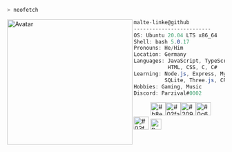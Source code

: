 ```zsh
> neofetch
```

<img align="left" src="https://i.imgur.com/NHqdi1D.png" alt="Avatar" width="290" /> 

```csharp
malte-linke@github
-------------------------
OS: Ubuntu 20.04 LTS x86_64
Shell: bash 5.0.17
Pronouns: He/Him
Location: Germany
Languages: JavaScript, TypeScript,
           HTML, CSS, C, C#
Learning: Node.js, Express, MySQL,
          SQLite, Three.js, CPP
Hobbies: Gaming, Music
Discord: Parzival#0002
```
<p align="left">
  &nbsp; &nbsp; &nbsp; &nbsp; &nbsp;
  <img alt="#b8edf1" src="https://via.placeholder.com/15/b8edf1/000000?text=+" width="35" height="30" /><img alt="#02fafc" src="https://via.placeholder.com/15/02fafc/000000?text=+" width="35" height="30" /><img alt="#2090a0" src="https://via.placeholder.com/15/2090a0/000000?text=+" width="35" height="30" /><img alt="#0c6281" src="https://via.placeholder.com/15/0c6281/000000?text=+" width="35" height="30" /><img alt="#03f99f" src="https://via.placeholder.com/15/03f99f/000000?text=+" width="35" height="30" />
<a href="https://www.buymeacoffee.com/maltelinke" target="_blank"><img src="https://cdn.buymeacoffee.com/buttons/v2/default-yellow.png" alt="Buy Me A Coffee" height="30" style="height: 25px !important;" ></a>
</p>

